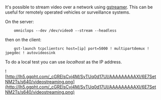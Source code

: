 It's possible to stream video over a network using [gstreamer](http://gstreamer.freedesktop.org/).  This can be useful for remotely operated vehicles or surveillance systems.

On the server:

```
    omniclops --dev /dev/video0 --stream --headless
```

then on the client:

```
    gst-launch tcpclientsrc host=[ip] port=5000 ! multipartdemux ! jpegdec ! autovideosink
```

To do a local test you can use _localhost_ as the IP address.

![http://lh5.ggpht.com/_cGREIsCvj4M/SyTUq0d17UI/AAAAAAAAAXI/6E7SetNM2Ts/s640/videostreaming.png](http://lh5.ggpht.com/_cGREIsCvj4M/SyTUq0d17UI/AAAAAAAAAXI/6E7SetNM2Ts/s640/videostreaming.png)